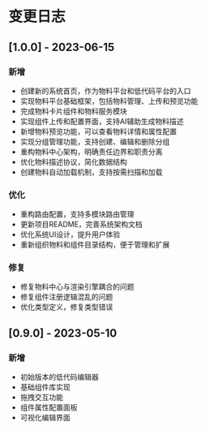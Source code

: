 # 变更日志

## [1.0.0] - 2023-06-15

### 新增

- 创建新的系统首页，作为物料平台和低代码平台的入口
- 实现物料平台基础框架，包括物料管理、上传和预览功能
- 完成物料卡片组件和物料服务模块
- 实现组件上传和配置界面，支持AI辅助生成物料描述
- 新增物料预览功能，可以查看物料详情和属性配置
- 实现分组管理功能，支持创建、编辑和删除分组
- 重构物料中心架构，明确责任边界和职责分离
- 优化物料描述协议，简化数据结构
- 创建物料自动加载机制，支持按需扫描和加载

### 优化

- 重构路由配置，支持多模块路由管理
- 更新项目README，完善系统架构文档
- 优化系统UI设计，提升用户体验
- 重新组织物料和组件目录结构，便于管理和扩展

### 修复

- 修复物料中心与渲染引擎耦合的问题
- 修复组件注册逻辑混乱的问题
- 优化类型定义，修复类型错误

## [0.9.0] - 2023-05-10

### 新增

- 初始版本的低代码编辑器
- 基础组件库实现
- 拖拽交互功能
- 组件属性配置面板
- 可视化编辑界面 